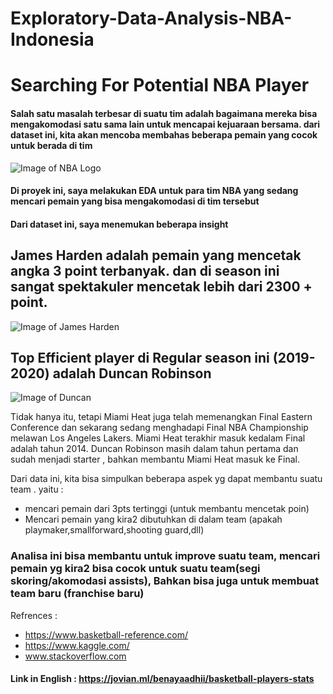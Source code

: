 # Exploratory-Data-Analysis-NBA-Indonesia 
# Searching For Potential NBA Player

#### Salah satu masalah terbesar di suatu tim adalah bagaimana mereka bisa mengakomodasi satu sama lain untuk mencapai kejuaraan bersama. dari dataset ini, kita akan mencoba membahas beberapa pemain yang cocok untuk berada di tim

![Image of NBA Logo](https://newscdn2.weigelbroadcasting.com/U4TvV-1591299467-166109-blog-bc_nba_abc.jpg)

#### Di proyek ini, saya melakukan EDA untuk para tim NBA yang sedang mencari pemain yang bisa mengakomodasi di tim tersebut

#### Dari dataset ini, saya menemukan beberapa insight 
## James Harden adalah pemain yang mencetak angka 3 point terbanyak. dan di season ini sangat spektakuler mencetak lebih dari 2300 + point.
![Image of James Harden](https://s.hdnux.com/photos/01/13/21/11/19731034/9/rawImage.jpg)

## Top Efficient player di Regular season ini (2019-2020) adalah Duncan Robinson 
![Image of Duncan](https://images2.minutemediacdn.com/image/fetch/w_736,h_485,c_fill,g_auto,f_auto/https%3A%2F%2Fallucanheat.com%2Fwp-content%2Fuploads%2Fgetty-images%2F2017%2F07%2F1178368026-850x560.jpeg)

Tidak hanya itu, tetapi Miami Heat juga telah memenangkan Final Eastern Conference dan sekarang sedang menghadapi Final NBA Championship melawan Los Angeles Lakers. Miami Heat terakhir masuk kedalam Final adalah tahun 2014. Duncan Robinson masih dalam tahun pertama dan sudah menjadi starter , bahkan membantu Miami Heat masuk ke Final.

Dari data ini, kita bisa simpulkan beberapa aspek yg dapat membantu suatu team . yaitu :
- mencari pemain dari 3pts tertinggi (untuk membantu mencetak poin)
- Mencari pemain yang kira2 dibutuhkan di dalam team (apakah playmaker,smallforward,shooting guard,dll)



### Analisa ini bisa membantu untuk improve suatu team, mencari pemain yg kira2 bisa cocok untuk suatu team(segi skoring/akomodasi assists), Bahkan bisa juga untuk membuat team baru (franchise baru)


Refrences : 
- https://www.basketball-reference.com/
- https://www.kaggle.com/
- www.stackoverflow.com

#### Link in English : https://jovian.ml/benayaadhii/basketball-players-stats
